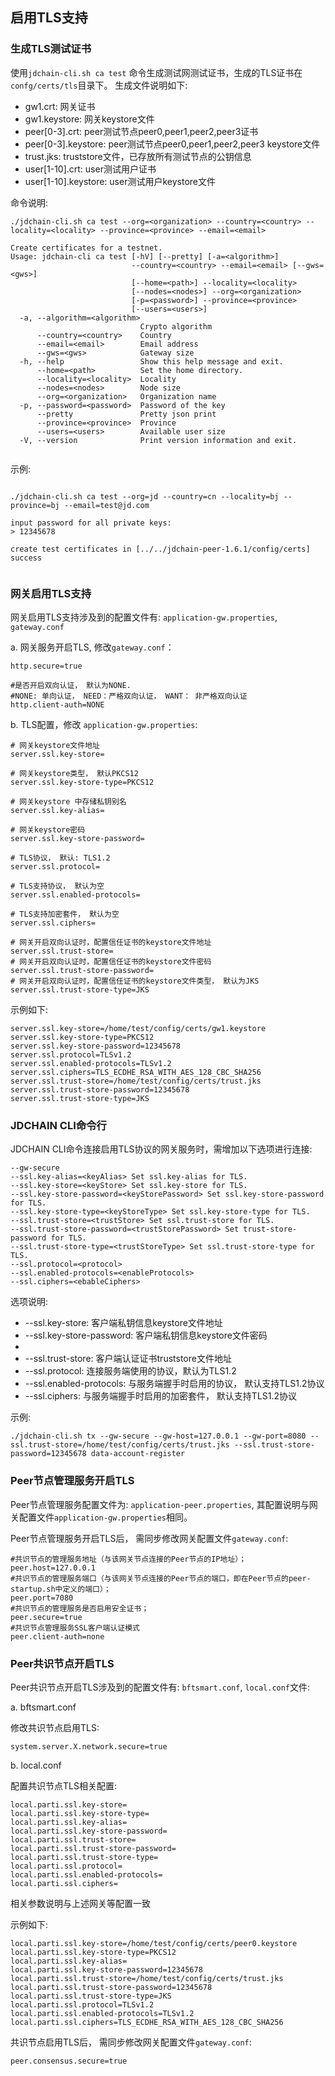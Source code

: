 ## 启用TLS支持

### 生成TLS测试证书

使用`jdchain-cli.sh ca test` 命令生成测试网测试证书，生成的TLS证书在`confg/certs/tls`目录下。 生成文件说明如下:

* gw1.crt: 网关证书
* gw1.keystore: 网关keystore文件
* peer[0-3].crt: peer测试节点peer0,peer1,peer2,peer3证书
* peer[0-3].keystore: peer测试节点peer0,peer1,peer2,peer3 keystore文件
* trust.jks: truststore文件，已存放所有测试节点的公钥信息
* user[1-10].crt: user测试用户证书
* user[1-10].keystore: user测试用户keystore文件


命令说明:

```
./jdchain-cli.sh ca test --org=<organization> --country=<country> --locality=<locality> --province=<province> --email=<email>

Create certificates for a testnet.
Usage: jdchain-cli ca test [-hV] [--pretty] [-a=<algorithm>]
                           --country=<country> --email=<email> [--gws=<gws>]
                           [--home=<path>] --locality=<locality>
                           [--nodes=<nodes>] --org=<organization>
                           [-p=<password>] --province=<province>
                           [--users=<users>]
  -a, --algorithm=<algorithm>
                             Crypto algorithm
      --country=<country>    Country
      --email=<email>        Email address
      --gws=<gws>            Gateway size
  -h, --help                 Show this help message and exit.
      --home=<path>          Set the home directory.
      --locality=<locality>  Locality
      --nodes=<nodes>        Node size
      --org=<organization>   Organization name
  -p, --password=<password>  Password of the key
      --pretty               Pretty json print
      --province=<province>  Province
      --users=<users>        Available user size
  -V, --version              Print version information and exit.


```


示例:

```

./jdchain-cli.sh ca test --org=jd --country=cn --locality=bj --province=bj --email=test@jd.com

input password for all private keys:
> 12345678

create test certificates in [../../jdchain-peer-1.6.1/config/certs] success


```



### 网关启用TLS支持

网关启用TLS支持涉及到的配置文件有: `application-gw.properties`, `gateway.conf`

a. 网关服务开启TLS, 修改`gateway.conf`：

```
http.secure=true

#是否开启双向认证， 默认为NONE.
#NONE: 单向认证， NEED：严格双向认证， WANT： 非严格双向认证
http.client-auth=NONE
```


b. TLS配置，修改 `application-gw.properties`:

```
# 网关keystore文件地址
server.ssl.key-store=

# 网关keystore类型， 默认PKCS12
server.ssl.key-store-type=PKCS12

# 网关keystore 中存储私钥别名
server.ssl.key-alias=

# 网关keystore密码
server.ssl.key-store-password=

# TLS协议， 默认: TLS1.2
server.ssl.protocol=

# TLS支持协议， 默认为空
server.ssl.enabled-protocols=

# TLS支持加密套件， 默认为空
server.ssl.ciphers=

# 网关开启双向认证时，配置信任证书的keystore文件地址
server.ssl.trust-store=
# 网关开启双向认证时，配置信任证书的keystore文件密码
server.ssl.trust-store-password=
# 网关开启双向认证时，配置信任证书的keystore文件类型， 默认为JKS
server.ssl.trust-store-type=JKS
```

示例如下:

```
server.ssl.key-store=/home/test/config/certs/gw1.keystore
server.ssl.key-store-type=PKCS12
server.ssl.key-store-password=12345678
server.ssl.protocol=TLSv1.2
server.ssl.enabled-protocols=TLSv1.2
server.ssl.ciphers=TLS_ECDHE_RSA_WITH_AES_128_CBC_SHA256
server.ssl.trust-store=/home/test/config/certs/trust.jks
server.ssl.trust-store-password=12345678
server.ssl.trust-store-type=JKS
```

### JDCHAIN CLI命令行

JDCHAIN CLI命令连接启用TLS协议的网关服务时，需增加以下选项进行连接:

```
--gw-secure
--ssl.key-alias=<keyAlias> Set ssl.key-alias for TLS.
--ssl.key-store=<keyStore> Set ssl.key-store for TLS.
--ssl.key-store-password=<keyStorePassword> Set ssl.key-store-password for TLS.
--ssl.key-store-type=<keyStoreType> Set ssl.key-store-type for TLS.
--ssl.trust-store=<trustStore> Set ssl.trust-store for TLS.
--ssl.trust-store-password=<trustStorePassword> Set trust-store-password for TLS.
--ssl.trust-store-type=<trustStoreType> Set ssl.trust-store-type for TLS.
--ssl.protocol=<protocol>
--ssl.enabled-protocols=<enableProtocols>
--ssl.ciphers=<ebableCiphers>
```

选项说明:

* --ssl.key-store: 客户端私钥信息keystore文件地址
* --ssl.key-store-password: 客户端私钥信息keystore文件密码
* 
* --ssl.trust-store: 客户端认证证书truststore文件地址
* --ssl.protocol: 连接服务端使用的协议，默认为TLS1.2
* --ssl.enabled-protocols: 与服务端握手时启用的协议， 默认支持TLS1.2协议
* --ssl.ciphers: 与服务端握手时启用的加密套件， 默认支持TLS1.2协议



示例:

```
./jdchain-cli.sh tx --gw-secure --gw-host=127.0.0.1 --gw-port=8080 --ssl.trust-store=/home/test/config/certs/trust.jks --ssl.trust-store-password=12345678 data-account-register
```


### Peer节点管理服务开启TLS

Peer节点管理服务配置文件为: `application-peer.properties`, 其配置说明与网关配置文件`application-gw.properties`相同。

Peer节点管理服务开启TLS后， 需同步修改网关配置文件`gateway.conf`:

```
#共识节点的管理服务地址（与该网关节点连接的Peer节点的IP地址）；
peer.host=127.0.0.1
#共识节点的管理服务端口（与该网关节点连接的Peer节点的端口，即在Peer节点的peer-startup.sh中定义的端口）；
peer.port=7080
#共识节点的管理服务是否启用安全证书；
peer.secure=true
#共识节点管理服务SSL客户端认证模式
peer.client-auth=none

```

### Peer共识节点开启TLS

Peer共识节点开启TLS涉及到的配置文件有: `bftsmart.conf`, `local.conf`文件:

a. bftsmart.conf

修改共识节点启用TLS:

```
system.server.X.network.secure=true
```

b. local.conf

配置共识节点TLS相关配置:

```
local.parti.ssl.key-store=
local.parti.ssl.key-store-type=
local.parti.ssl.key-alias=
local.parti.ssl.key-store-password=
local.parti.ssl.trust-store=
local.parti.ssl.trust-store-password=
local.parti.ssl.trust-store-type=
local.parti.ssl.protocol=
local.parti.ssl.enabled-protocols=
local.parti.ssl.ciphers=

```

相关参数说明与上述网关等配置一致


示例如下:

```
local.parti.ssl.key-store=/home/test/config/certs/peer0.keystore
local.parti.ssl.key-store-type=PKCS12
local.parti.ssl.key-alias=
local.parti.ssl.key-store-password=12345678
local.parti.ssl.trust-store=/home/test/config/certs/trust.jks
local.parti.ssl.trust-store-password=12345678
local.parti.ssl.trust-store-type=JKS
local.parti.ssl.protocol=TLSv1.2
local.parti.ssl.enabled-protocols=TLSv1.2
local.parti.ssl.ciphers=TLS_ECDHE_RSA_WITH_AES_128_CBC_SHA256

```


共识节点启用TLS后， 需同步修改网关配置文件`gateway.conf`:

```
peer.consensus.secure=true
```




































